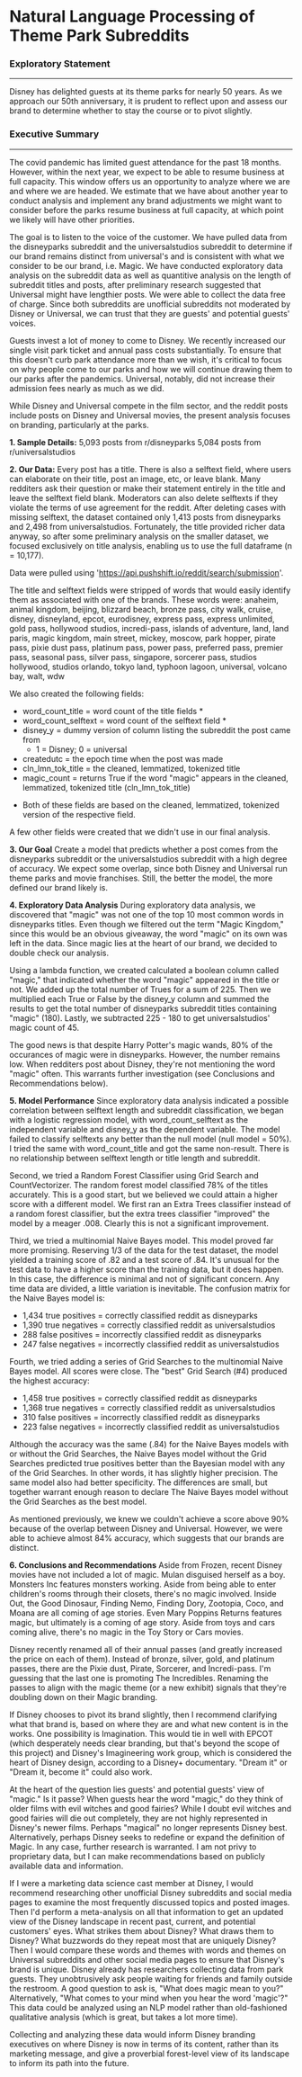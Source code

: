 # Natural Language Processing of Theme Park Subreddits

### Exploratory Statement
---
Disney has delighted guests at its theme parks for nearly 50 years.  As we approach our 50th anniversary, it is prudent to reflect upon and assess our brand to determine whether to stay the course or to pivot slightly.

### Executive Summary
---
The covid pandemic has limited guest attendance for the past 18 months.  However, within the next year, we expect to be able to resume business at full capacity.  This window offers us an opportunity to analyze where we are and where we are headed.  We estimate that we have about another year to conduct analysis and implement any brand adjustments we might want to consider before the parks resume business at full capacity, at which point we likely will have other priorities.

The goal is to listen to the voice of the customer.  We have pulled data from the disneyparks subreddit and the universalstudios subreddit to determine if our brand remains distinct from universal's and is consistent with what we consider to be our brand, i.e. Magic.  We have conducted exploratory data analysis on the subreddit data as well as quantitive analysis on the length of subreddit titles and posts, after preliminary research suggested that Universal might have lengthier posts.  We were able to collect the data free of charge.  Since both subreddits are unofficial subreddits not moderated by Disney or Universal, we can trust that they are guests' and potential guests' voices.

Guests invest a lot of money to come to Disney.  We recently increased our single visit park ticket and annual pass costs substantially.  To ensure that this doesn't curb park attendance more than we wish, it's critical to focus on why people come to our parks and how we will continue drawing them to our parks after the pandemics.  Universal, notably, did not increase their admission fees nearly as much as we did.

While Disney and Universal compete in the film sector, and the reddit posts include posts on Disney and Universal movies, the present analysis focuses on branding, particularly at the parks.

**1. Sample Details:**
5,093 posts from r/disneyparks
5,084 posts from r/universalstudios

**2. Our Data:**
Every post has a title.  There is also a selftext field, where users can elaborate on their title, post an image, etc, or leave blank.  Many redditers ask their question or make their statement entirely in the title and leave the selftext field blank.  Moderators can also delete selftexts if they violate the terms of use agreement for the reddit.  After deleting cases with missing selftext, the dataset contained only 1,413 posts from disneyparks and 2,498 from universalstudios.  Fortunately, the title provided richer data anyway, so after some preliminary analysis on the smaller dataset, we focused exclusively on title analysis, enabling us to use the full dataframe (n = 10,177).

Data were pulled using 'https://api.pushshift.io/reddit/search/submission'.

The title and selftext fields were stripped of words that would easily identify them as associated with one of the brands.  These words were:
anaheim, animal kingdom, beijing, blizzard beach, bronze pass, city walk, cruise, disney, disneyland, epcot, eurodisney, express pass, express unlimited, gold pass, hollywood studios, incredi-pass, islands of adventure, land, land paris, magic kingdom, main street, mickey, moscow, park hopper, pirate pass, pixie dust pass, platinum pass, power pass, preferred pass, premier pass, seasonal pass, silver pass, singapore, sorcerer pass, studios hollywood, studios orlando, tokyo land, typhoon lagoon, universal, volcano bay, walt, wdw


We also created the following fields:
- word_count_title = word count of the title fields *
- word_count_selftext = word count of the selftext field *
- disney_y = dummy version of column listing the subreddit the post came from
  - 1 = Disney; 0 = universal
- createdutc = the epoch time when the post was made
- cln_lmn_tok_title = the cleaned, lemmatized, tokenized title
- magic_count = returns True if the word "magic" appears in the cleaned, lemmatized, tokenized title (cln_lmn_tok_title)

* Both of these fields are based on the cleaned, lemmatized, tokenized version of the respective field.

A few other fields were created that we didn't use in our final analysis.


**3. Our Goal**
Create a model that predicts whether a post comes from the disneyparks subreddit or the universalstudios subreddit with a high degree of accuracy.  We expect some overlap, since both Disney and Universal run theme parks and movie franchises.  Still, the better the model, the more defined our brand likely is.

**4. Exploratory Data Analysis**
During exploratory data analysis, we discovered that "magic" was not one of the top 10 most common words in disneyparks titles.  Even though we filtered out the term "Magic Kingdom," since this would be an obvious giveaway, the word "magic" on its own was left in the data.  Since magic lies at the heart of our brand, we decided to double check our analysis.

Using a lambda function, we created calculated a boolean column called "magic," that indicated whether the word "magic" appeared in the title or not.  We added up the total number of Trues for a sum of 225.  Then we multiplied each True or False by the disney_y column and summed the results to get the total number of disneyparks subreddit titles containing "magic" (180).  Lastly, we subtracted 225 - 180 to get universalstudios' magic count of 45.

The good news is that despite Harry Potter's magic wands, 80% of the occurances of magic were in disneyparks.  However, the number remains low.  When redditers post about Disney, they're not mentioning the word "magic" often.  This warrants further investigation (see Conclusions and Recommendations below).

**5. Model Performance**
Since exploratory data analysis indicated a possible correlation between selftext length and subreddit classification, we began with a logistic regression model, with word_count_selftext as the independent variable and disney_y as the dependent variable.  The model failed to classify selftexts any better than the null model (null model = 50%).  I tried the same with word_count_title and got the same non-result.  There is no relationship between selftext length or title length and subreddit.

Second, we tried a Random Forest Classifier using Grid Search and CountVectorizer.  The random forest model classified 78% of the titles accurately.  This is a good start, but we believed we could attain a higher score with a different model.  We first ran an Extra Trees classifier instead of a random forest classifier, but the extra trees classifier "improved" the model by a meager .008.  Clearly this is not a significant improvement.

Third, we tried a multinomial Naive Bayes model.  This model proved far more promising.  Reserving 1/3 of the data for the test dataset, the model yielded a training score of .82 and a test score of .84.  It's unusual for the test data to have a higher score than the training data, but it does happen.  In this case, the difference is minimal and not of significant concern.  Any time data are divided, a little variation is inevitable.
The confusion matrix for the Naive Bayes model is:
- 1,434 true positives = correctly classified reddit as disneyparks
- 1,390 true negatives = correctly classified reddit as universalstudios
- 288 false positives = incorrectly classified reddit as disneyparks
- 247 false negatives = incorrectly classified reddit as universalstudios

Fourth, we tried adding a series of Grid Searches to the multinomial Naive Bayes model.  All scores were close.  The "best" Grid Search (#4) produced the highest accuracy:
- 1,458 true positives = correctly classified reddit as disneyparks
- 1,368 true negatives = correctly classified reddit as universalstudios
- 310 false positives = incorrectly classified reddit as disneyparks
- 223 false negatives = incorrectly classified reddit as universalstudios

Although the accuracy was the same (.84) for the Naive Bayes models with or without the Grid Searches, the Naive Bayes model without the Grid Searches predicted true positives better than the Bayesian model with any of the Grid Searches.  In other words, it has slightly higher precision.  The same model also had better specificity.  The differences are small, but together warrant enough reason to declare The Naive Bayes model without the Grid Searches as the best model.

As mentioned previously, we knew we couldn't achieve a score above 90% because of the overlap between Disney and Universal.  However, we were able to achieve almost 84% accuracy, which suggests that our brands are distinct.

**6. Conclusions and Recommendations**
Aside from Frozen, recent Disney movies have not included a lot of magic.  Mulan disguised herself as a boy.  Monsters Inc features monsters working.  Aside from being able to enter children's rooms through their closets, there's no magic involved.  Inside Out, the Good Dinosaur, Finding Nemo, Finding Dory, Zootopia, Coco, and Moana are all coming of age stories.  Even Mary Poppins Returns features magic, but ultimately is a coming of age story.  Aside from toys and cars coming alive, there's no magic in the Toy Story or Cars movies.

Disney recently renamed all of their annual passes (and greatly increased the price on each of them).  Instead of bronze, silver, gold, and platinum passes, there are the Pixie dust, Pirate, Sorcerer, and Incredi-pass.  I'm guessing that the last one is promoting The Incredibles.  Renaming the passes to align with the magic theme (or a new exhibit) signals that they're doubling down on their Magic branding.

If Disney chooses to pivot its brand slightly, then I recommend clarifying what that brand is, based on where they are and what new content is in the works.  One possibility is Imagination.  This would tie in well with EPCOT (which desperately needs clear branding, but that's beyond the scope of this project) and Disney's Imagineering work group, which is considered the heart of Disney design, according to a Disney+ documentary.  "Dream it" or "Dream it, become it" could also work.

At the heart of the question lies guests' and potential guests' view of "magic."  Is it passe?  When guests hear the word "magic," do they think of older films with evil witches and good fairies?  While I doubt evil witches and good fairies will die out completely, they are not highly represented in Disney's newer films.  Perhaps "magical" no longer represents Disney best.  Alternatively, perhaps Disney seeks to redefine or expand the definition of Magic.  In any case, further research is warranted.  I am not privy to proprietary data, but I can make recommendations based on publicly available data and information.

If I were a marketing data science cast member at Disney, I would recommend researching other unofficial Disney subreddits and social media pages to examine the most frequently discussed topics and posted images.  Then I'd perform a meta-analysis on all that information to get an updated view of the Disney landscape in recent past, current, and potential customers' eyes.  What strikes them about Disney?  What draws them to Disney?  What buzzwords do they repeat most that are uniquely Disney?  Then I would compare these words and themes with words and themes on Universal subreddits and other social media pages to ensure that Disney's brand is unique.  Disney already has researchers collecting data from park guests.  They unobtrusively ask people waiting for friends and family outside the restroom.  A good question to ask is, "What does magic mean to you?" Alternatively, "What comes to your mind when you hear the word 'magic'?"  This data could be analyzed using an NLP model rather than old-fashioned qualitative analysis (which is great, but takes a lot more time).

Collecting and analyzing these data would inform Disney branding executives on where Disney is now in terms of its content, rather than its marketing message, and give a proverbial forest-level view of its landscape to inform its path into the future.
